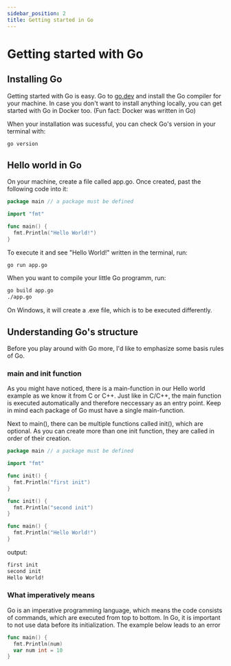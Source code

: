 ```yaml
---
sidebar_position: 2
title: Getting started in Go 
---
```


# Getting started with Go 

## Installing Go 

Getting started with Go is easy. 
Go to [go.dev](https://go.dev/doc/install) and install the Go compiler for your machine. 
In case you don't want to install anything locally, you can get started with Go in Docker too. (Fun fact: Docker was written in Go)

When your installation was sucessful, you can check Go's version in your terminal with: 

```bash
go version 
```

## Hello world in Go 

On your machine, create a file called app.go. Once created, past the following code into it: 

```go
package main // a package must be defined

import "fmt"

func main() {
  fmt.Println("Hello World!")
}
```

To execute it and see "Hello World!" written in the terminal, run: 

```bash
go run app.go
```

When you want to compile your little Go programm, run: 

```bash
go build app.go
./app.go
```

On Windows, it will create a .exe file, which is to be executed differently. 

## Understanding Go's structure

Before you play around with Go more, I'd like to emphasize some basis rules of Go. 

### main and init function 

As you might have noticed, there is a main-function in our Hello world example as we know it from C or C++. 
Just like in C/C++, the main function is executed automatically and therefore neccessary as an entry point. 
Keep in mind each package of Go must have a single main-function.


Next to main(), there can be multiple functions called init(), which are optional. 
As you can create more than one init function, they are called in order of their creation. 

```go
package main // a package must be defined

import "fmt"

func init() {
  fmt.Println("first init")
}

func init() {
  fmt.Println("second init")
}

func main() {
  fmt.Println("Hello World!")
}
```

output: 

```bash
first init 
second init 
Hello World!
```


### What imperatively means 

Go is an imperative programming language, which means the code consists of 
commands, which are executed from top to bottom. 
In Go, it is important to not use data before its initialization. The example below leads to an error

```go
func main() {
  fmt.Println(num)
  var num int = 10
}
```






